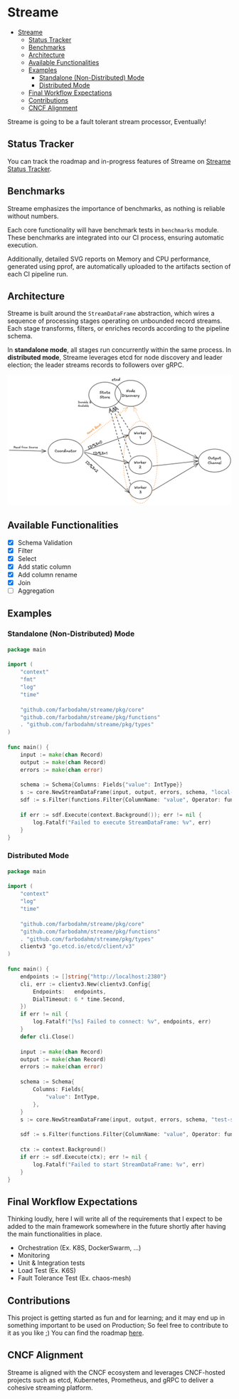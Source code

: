 # Streame

- [Streame](#streame)
  - [Status Tracker](#status-tracker)
  - [Benchmarks](#benchmarks)
  - [Architecture](#architecture)
  - [Available Functionalities](#available-functionalities)
  - [Examples](#examples)
    - [Standalone (Non-Distributed) Mode](#standalone-non-distributed-mode)
    - [Distributed Mode](#distributed-mode)
  - [Final Workflow Expectations](#final-workflow-expectations)
  - [Contributions](#contributions)
  - [CNCF Alignment](#cncf-alignment)

Streame is going to be a fault tolerant stream processor, Eventually!

## Status Tracker
You can track the roadmap and in-progress features of Streame
on [Streame Status Tracker](https://github.com/users/farbodahm/projects/1).

## Benchmarks
Streame emphasizes the importance of benchmarks, as nothing is reliable
without numbers.

Each core functionality will have benchmark tests in `benchmarks` module.
These benchmarks are integrated into our CI process, ensuring automatic
execution.

Additionally, detailed SVG reports on Memory and CPU performance,
generated using pprof, are automatically uploaded to the artifacts
section of each CI pipeline run.

## Architecture

Streame is built around the `StreamDataFrame` abstraction, which wires a sequence
of processing stages operating on unbounded record streams. Each stage
transforms, filters, or enriches records according to the pipeline schema.

In **standalone mode**, all stages run concurrently within the same process.
In **distributed mode**, Streame leverages etcd for node discovery and leader
election; the leader streams records to followers over gRPC.

![Distributed Architecture](docs/distributed-arch.png "Distributed Architecture")


## Available Functionalities

- [x] Schema Validation
- [x] Filter
- [x] Select
- [x] Add static column
- [x] Add column rename
- [x] Join
- [ ] Aggregation

## Examples

### Standalone (Non-Distributed) Mode

```go
package main

import (
    "context"
    "fmt"
    "log"
    "time"

    "github.com/farbodahm/streame/pkg/core"
    "github.com/farbodahm/streame/pkg/functions"
    . "github.com/farbodahm/streame/pkg/types"
)

func main() {
    input := make(chan Record)
    output := make(chan Record)
    errors := make(chan error)

    schema := Schema{Columns: Fields{"value": IntType}}
    s := core.NewStreamDataFrame(input, output, errors, schema, "local-stream", nil)
    sdf := s.Filter(functions.Filter{ColumnName: "value", Operator: functions.NOT_EQUAL, Value: "10"})

    if err := sdf.Execute(context.Background()); err != nil {
        log.Fatalf("Failed to execute StreamDataFrame: %v", err)
    }
}
```

### Distributed Mode

```go
package main

import (
    "context"
    "log"
    "time"

    "github.com/farbodahm/streame/pkg/core"
    "github.com/farbodahm/streame/pkg/functions"
    . "github.com/farbodahm/streame/pkg/types"
    clientv3 "go.etcd.io/etcd/client/v3"
)

func main() {
    endpoints := []string{"http://localhost:2380"}
    cli, err := clientv3.New(clientv3.Config{
        Endpoints:   endpoints,
        DialTimeout: 6 * time.Second,
    })
    if err != nil {
        log.Fatalf("[%s] Failed to connect: %v", endpoints, err)
    }
    defer cli.Close()

    input := make(chan Record)
    output := make(chan Record)
    errors := make(chan error)

    schema := Schema{
        Columns: Fields{
            "value": IntType,
        },
    }
    s := core.NewStreamDataFrame(input, output, errors, schema, "test-stream", cli, core.WithNodeIP("localhost"))

    sdf := s.Filter(functions.Filter{ColumnName: "value", Operator: functions.NOT_EQUAL, Value: "10"})

    ctx := context.Background()
    if err := sdf.Execute(ctx); err != nil {
        log.Fatalf("Failed to start StreamDataFrame: %v", err)
    }
}
```

## Final Workflow Expectations

Thinking loudly, here I will write all of the requirements that I
expect to be added to the main framework somewhere in the future
shortly after having the main functionalities in place.

- Orchestration (Ex. K8S, DockerSwarm, …)
- Monitoring
- Unit & Integration tests
- Load Test (Ex. K6S)
- Fault Tolerance Test (Ex. chaos-mesh)

## Contributions

This project is getting started as fun and for learning; and it may
end up in something important to be used on Production; So feel free
to contribute to it as you like ;)
You can find the roadmap [here](https://github.com/users/farbodahm/projects/1).

## CNCF Alignment

Streame is aligned with the CNCF ecosystem and leverages CNCF-hosted projects
such as etcd, Kubernetes, Prometheus, and gRPC to deliver a cohesive streaming platform.
